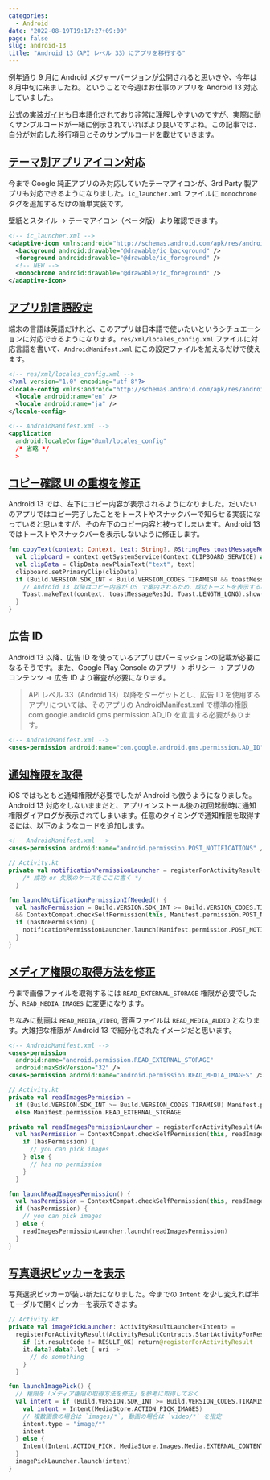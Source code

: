 ```yaml
---
categories:
  - Android
date: "2022-08-19T19:17:27+09:00"
page: false
slug: android-13
title: "Android 13（API レベル 33）にアプリを移行する"
---
```


例年通り 9 月に Android メジャーバージョンが公開されると思いきや、今年は 8 月中旬に来ましたね。ということで今週はお仕事のアプリを Android 13 対応していました。

[公式の実装ガイド](https://developer.android.com/about/versions/13)も日本語化されており非常に理解しやすいのですが、実際に動くサンプルコードが一緒に例示されていればより良いですよね。この記事では、自分が対応した移行項目とそのサンプルコードを載せていきます。

## [テーマ別アプリアイコン対応](https://developer.android.com/about/versions/13/features#themed-app-icons)

今まで Google 純正アプリのみ対応していたテーマアイコンが、3rd Party 製アプリも対応できるようになりました。`ic_launcher.xml` ファイルに `monochrome` タグを追加するだけの簡単実装です。

壁紙とスタイル → テーマアイコン（ベータ版）より確認できます。

```xml
<!-- ic_launcher.xml -->
<adaptive-icon xmlns:android="http://schemas.android.com/apk/res/android">
  <background android:drawable="@drawable/ic_background" />
  <foreground android:drawable="@drawable/ic_foreground" />
  <!-- NEW -->
  <monochrome android:drawable="@drawable/ic_foreground" />
</adaptive-icon>
```

## [アプリ別言語設定](https://developer.android.com/about/versions/13/features/app-languages)

端末の言語は英語だけれど、このアプリは日本語で使いたいというシチュエーションに対応できるようになります。`res/xml/locales_config.xml` ファイルに対応言語を書いて、`AndroidManifest.xml` にこの設定ファイルを加えるだけで使えます。

```xml
<!-- res/xml/locales_config.xml -->
<?xml version="1.0" encoding="utf-8"?>
<locale-config xmlns:android="http://schemas.android.com/apk/res/android">
  <locale android:name="en" />
  <locale android:name="ja" />
</locale-config>
```

```xml
<!-- AndroidManifest.xml -->
<application
  android:localeConfig="@xml/locales_config"
  /* 省略 */
  >
```

## [コピー確認 UI の重複を修正](https://developer.android.com/about/versions/13/features/copy-paste)

Android 13 では、左下にコピー内容が表示されるようになりました。だいたいのアプリではコピー完了したことをトーストやスナックバーで知らせる実装になっていると思いますが、その左下のコピー内容と被ってしまいます。Android 13 ではトーストやスナックバーを表示しないように修正します。

```kt
fun copyText(context: Context, text: String?, @StringRes toastMessageResId: Int?) {
  val clipboard = context.getSystemService(Context.CLIPBOARD_SERVICE) as? ClipboardManager ?: return
  val clipData = ClipData.newPlainText("text", text)
  clipboard.setPrimaryClip(clipData)
  if (Build.VERSION.SDK_INT < Build.VERSION_CODES.TIRAMISU && toastMessageResId != null) {
    // Android 13 以降はコピー内容が OS で案内されるため、成功トーストを表示する必要はない
    Toast.makeText(context, toastMessageResId, Toast.LENGTH_LONG).show()
  }
}
```

## 広告 ID

Android 13 以降、広告 ID を使っているアプリはパーミッションの記載が必要になるそうです。また、Google Play Console のアプリ → ポリシー → アプリのコンテンツ → 広告 ID より審査が必要になります。

> API レベル 33（Android 13）以降をターゲットとし、広告 ID を使用するアプリについては、そのアプリの AndroidManifest.xml で標準の権限 com.google.android.gms.permission.AD_ID を宣言する必要があります。

```xml
<!-- AndroidManifest.xml -->
<uses-permission android:name="com.google.android.gms.permission.AD_ID">
```

## [通知権限を取得](https://developer.android.com/about/versions/13/changes/notification-permission)

iOS ではもともと通知権限が必要でしたが Android も倣うようになりました。Android 13 対応をしないままだと、アプリインストール後の初回起動時に通知権限ダイアログが表示されてしまいます。任意のタイミングで通知権限を取得するには、以下のようなコードを追加します。

```xml
<!-- AndroidManifest.xml -->
<uses-permission android:name="android.permission.POST_NOTIFICATIONS" />
```

```kt
// Activity.kt
private val notificationPermissionLauncher = registerForActivityResult(ActivityResultContracts.RequestPermission()) {
    /* 成功 or 失敗のケースをここに書く */
  }

fun launchNotificationPermissionIfNeeded() {
  val hasNoPermission = Build.VERSION.SDK_INT >= Build.VERSION_CODES.TIRAMISU
  && ContextCompat.checkSelfPermission(this, Manifest.permission.POST_NOTIFICATIONS) != PackageManager.PERMISSION_GRANTED
  if (hasNoPermission) {
    notificationPermissionLauncher.launch(Manifest.permission.POST_NOTIFICATIONS)
  }
}
```

## [メディア権限の取得方法を修正](https://developer.android.com/about/versions/13/behavior-changes-13#granular-media-permissions)

今まで画像ファイルを取得するには `READ_EXTERNAL_STORAGE` 権限が必要でしたが、`READ_MEDIA_IMAGES` に変更になります。

ちなみに動画は `READ_MEDIA_VIDEO`, 音声ファイルは `READ_MEDIA_AUDIO` となります。大雑把な権限が Android 13 で細分化されたイメージだと思います。

```xml
<!-- AndroidManifest.xml -->
<uses-permission
  android:name="android.permission.READ_EXTERNAL_STORAGE"
  android:maxSdkVersion="32" />
<uses-permission android:name="android.permission.READ_MEDIA_IMAGES" />
```

```kt
// Activity.kt
private val readImagesPermission =
  if (Build.VERSION.SDK_INT >= Build.VERSION_CODES.TIRAMISU) Manifest.permission.READ_MEDIA_IMAGES
  else Manifest.permission.READ_EXTERNAL_STORAGE

private val readImagesPermissionLauncher = registerForActivityResult(ActivityResultContracts.RequestPermission()) {
  val hasPermission = ContextCompat.checkSelfPermission(this, readImagesPermission) == PackageManager.PERMISSION_GRANTED
    if (hasPermission) {
      // you can pick images
    } else {
      // has no permission
    }
  }

fun launchReadImagesPermission() {
  val hasPermission = ContextCompat.checkSelfPermission(this, readImagesPermission) == PackageManager.PERMISSION_GRANTED
  if (hasPermission) {
    // you can pick images
  } else {
    readImagesPermissionLauncher.launch(readImagesPermission)
  }
}
```

## [写真選択ピッカーを表示](https://developer.android.com/about/versions/13/features/photopicker)

写真選択ピッカーが装い新たになりました。今までの `Intent` を少し変えれば半モーダルで開くピッカーを表示できます。

```kt
// Activity.kt
private val imagePickLauncher: ActivityResultLauncher<Intent> =
  registerForActivityResult(ActivityResultContracts.StartActivityForResult()) {
    if (it.resultCode != RESULT_OK) return@registerForActivityResult
    it.data?.data?.let { uri ->
      // do something
    }
  }

fun launchImagePick() {
  // 権限を「メディア権限の取得方法を修正」を参考に取得しておく
  val intent = if (Build.VERSION.SDK_INT >= Build.VERSION_CODES.TIRAMISU) {
    val intent = Intent(MediaStore.ACTION_PICK_IMAGES)
    // 複数画像の場合は `images/*`, 動画の場合は `video/*` を指定
    intent.type = "image/*"
    intent
  } else {
    Intent(Intent.ACTION_PICK, MediaStore.Images.Media.EXTERNAL_CONTENT_URI)
  }
  imagePickLauncher.launch(intent)
}
```

